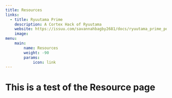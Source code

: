 ```yaml
---
title: Resources
links:
  - title: Ryuutama Prime
    description: A Cortex Hack of Ryuutama
    website: https://issuu.com/savannahbagby2681/docs/ryuutama_prime_pdf
    image: 
menu:
    main:
        name: Resources
        weight: -90
        params:
            icon: link
---
```


# This is a test of the Resource page